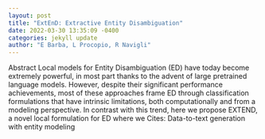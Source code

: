 ```yaml
--- 
layout: post 
title: "ExtEnD: Extractive Entity Disambiguation" 
date: 2022-03-30 13:35:09 -0400 
categories: jekyll update 
author: "E Barba, L Procopio, R Navigli" 
--- 
```

Abstract Local models for Entity Disambiguation (ED) have today become extremely powerful, in most part thanks to the advent of large pretrained language models. However, despite their significant performance achievements, most of these approaches frame ED through classification formulations that have intrinsic limitations, both computationally and from a modeling perspective. In contrast with this trend, here we propose EXTEND, a novel local formulation for ED where we Cites: Data-to-text generation with entity modeling